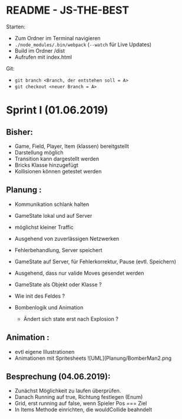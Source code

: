 # README - JS-THE-BEST


Starten:
 
 - Zum Ordner im Terminal navigieren
 - ```./node_modules/.bin/webpack``` (```--watch``` für Live Updates)
 - Build im Ordner /dist 
 - Aufrufen mit index.html



Git:
 - ```git branch <Branch, der entstehen soll = A>```
 - ```git checkout <neuer Branch = A>```

# Sprint I (01.06.2019)

## Bisher:
 - Game, Field, Player, Item (klassen) bereitgstellt
 - Darstellung möglich
 - Transition kann dargestellt werden
 - Bricks Klasse hinzugefügt
 - Kollisionen können getestet werden

## Planung :
 - Kommunikation schlank halten
 - GameState lokal und auf Server
  - möglichst kleiner Traffic
  - Ausgehend von zuverlässigen Netzwerken
  - Fehlerbehandlung, Server speichert  
  - GameState auf Server, für Fehlerkorrektur, Pause (evtl. Speichern)
 - Ausgehend, dass nur valide Moves gesendet werden
 

 - GameState als Objekt oder Klasse ?
 - Wie init des Feldes ?
 - Bombenlogik und Animation
   - Ändert sich state erst nach Explosion ?

## Animation :
 - evtl eigene Illustrationen
 - Animationen mit Spritesheets 
![UML](Planung/BomberMan2.png



## Besprechung (04.06.2019):
 - Zunächst Möglichkeit zu laufen überprüfen.
 - Danach Running auf true, Richtung festlegen (Enum)
 - Grid, erst running auf false, wenn Spieler Pos === Ziel
 - In Items Methode einrichten, die wouldCollide beahndelt

